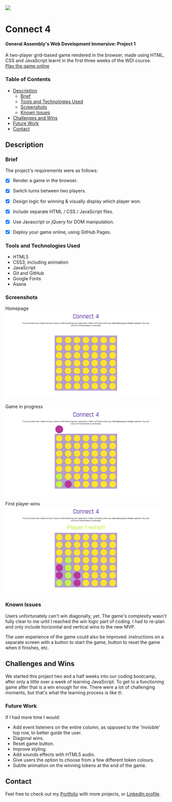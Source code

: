![](https://ga-dash.s3.amazonaws.com/production/assets/logo-9f88ae6c9c3871690e33280fcf557f33.png)

# Connect 4

#### General Assembly's Web Development Immersive: Project 1

A two-player grid-based game rendered in the browser, made using HTML, CSS and JavaScript learnt in the first three weeks of the WDI course.  
[Play the game online](https://terezakinnert.github.io/ga-1-connect4/)


### Table of Contents

- [Description](#description)
  - [Brief](#brief)
  - [Tools and Technologies Used](#tools-and-technologies-used)
  - [Screenshots](#screenshots)
  - [Known Issues](#known-issues)
- [Challenges and Wins](#challenges-and-wins)
- [Future Work](#future-work)
- [Contact](#contact)


## Description


### Brief

The project's requirements were as follows:  

- [x] Render a game in the browser.
- [x] Switch turns between two players.
- [x] Design logic for winning & visually display which player won.
- [x] Include separate HTML / CSS / JavaScript files.
- [x] Use Javascript or jQuery for DOM manipulation.
- [x] Deploy your game online, using GitHub Pages.


### Tools and Technologies Used

- HTML5
- CSS3, including animation
- JavaScript
- Git and GitHub
- Google Fonts
- Asana


### Screenshots

Homepage
![Homepage](screenshots/c4-home.png)

Game in progress
![game](screenshots/c4-game-on.png)

First player wins
![game](screenshots/c4-win.png)


### Known Issues

Users unfortunately can't win diagonally, yet. The game's complexity wasn't fully clear to me until I reached the win logic part of coding. I had to re-plan and only include horizontal and vertical wins to the new MVP.  

The user experience of the game could also be improved: instructions on a separate screen with a button to start the game, button to reset the game when it finishes, etc.


## Challenges and Wins

We started this project two and a half weeks into our coding bootcamp, after only a little over a week of learning JavaScript. To get to a functioning game after that is a win enough for me. There were a lot of challenging moments, but that's what the learning process is like 🤓.


### Future Work

If I had more time I would:

- Add event listeners on the entire column, as opposed to the 'invisible' top row, to better guide the user.
- Diagonal wins.
- Reset game button.
- Improve styling.
- Add sounds effects with HTML5 audio.
- Give users the option to choose from a few different token colours.
- Subtle animation on the winning tokens at the end of the game.


## Contact

Feel free to check out my [Portfolio](http://terezakinnert.com/) with more projects, or [LinkedIn profile](https://www.linkedin.com/in/terezakinnert/).

